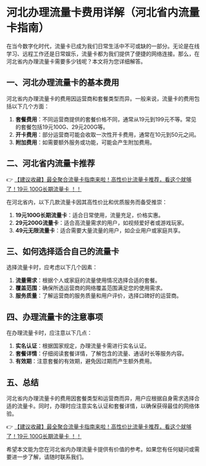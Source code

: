 # 河北办理流量卡费用详解（河北省内流量卡指南）

在当今数字化时代，流量卡已成为我们日常生活中不可或缺的一部分。无论是在线学习、远程工作还是日常娱乐，流量卡都为我们提供了便捷的网络连接。那么，在河北省内办理流量卡需要多少钱呢？本文将为您详细解答。

## 一、河北办理流量卡的基本费用

河北省内办理流量卡的费用因运营商和套餐类型而异。一般来说，流量卡的费用包括以下几个方面：

1. **套餐费用**：不同运营商提供的套餐价格不同，通常从19元到199元不等。常见的套餐包括19元100G、29元200G等。
2. **开卡费用**：部分运营商可能会收取一次性开卡费用，通常在10元到50元之间。
3. **附加费用**：如需要额外服务或功能，可能会产生附加费用。

## 二、河北省内流量卡推荐

👉 [【建议收藏】最全聚合流量卡指南来啦！高性价比流量卡推荐，看这个就够了！19元 100G长期流量卡 ！！](https://bit.ly/Liuliangka)

在河北省内，以下几款流量卡因其高性价比和优质服务而备受推崇：

1. **19元100G长期流量卡**：适合日常使用，流量充足，价格实惠。
2. **29元200G流量卡**：适合高流量需求的用户，如视频爱好者或游戏玩家。
3. **49元无限流量卡**：适合需要大量流量的用户，如企业用户或家庭共享。

## 三、如何选择适合自己的流量卡

选择流量卡时，应考虑以下几个因素：

1. **流量需求**：根据个人或家庭的流量使用情况选择合适的套餐。
2. **覆盖范围**：确保所选运营商的网络覆盖范围满足您的使用需求。
3. **服务质量**：了解运营商的服务质量和用户评价，选择口碑好的运营商。

## 四、办理流量卡的注意事项

在办理流量卡时，应注意以下几点：

1. **实名认证**：根据国家规定，办理流量卡需进行实名认证。
2. **套餐详情**：仔细阅读套餐详情，了解包含的流量、通话时长等服务内容。
3. **有效期**：注意套餐的有效期，避免因过期而产生额外费用。

## 五、总结

河北省内办理流量卡的费用因套餐类型和运营商而异，用户应根据自身需求选择合适的流量卡。同时，办理时应注意实名认证和套餐详情，以确保获得最佳的网络体验。

👉 [【建议收藏】最全聚合流量卡指南来啦！高性价比流量卡推荐，看这个就够了！19元 100G长期流量卡 ！！](https://bit.ly/Liuliangka)

希望本文能为您在河北省内办理流量卡提供有价值的参考。如果您有任何疑问或需要进一步了解，请随时联系我们。